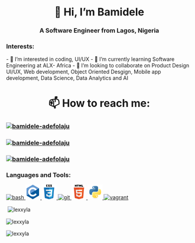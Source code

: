 <h1 align="center">👋 Hi, I’m Bamidele
  
<h3 align="center">A Software Engineer from Lagos, Nigeria</h3>

<h3 align="left">Interests:</h3>

<p align="left">
- 👀 I’m interested in coding, UI/UX
- 🌱 I’m currently learning Software Engineering at ALX- Africa
-  💞️ I’m looking to collaborate on Product Design UI/UX, Web development, Object Oriented Desgign, Mobile app development, Data Science, Data Analytics and AI

  
<h1 align="center">📫 How to reach me:</h3>
<p align="left">
<h3 align="left"><a href="https://www.linkedin.com/in/bamidele-adefolaju-190ab5b5/" target="blank"><img align="center" src="https://raw.githubusercontent.com/rahuldkjain/github-profile-readme-generator/master/src/images/icons/Social/linked-in-alt.svg" alt="bamidele-adefolaju" height="30" width="40" /></a>  <h3 align="left"><a href="https://www.twitter.com/lexxyla" target="blank"><img align="center" src="https://raw.githubusercontent.com/rahuldkjain/github-profile-readme-generator/master/src/images/icons/Social/twitter.svg" alt="bamidele-adefolaju" height="30" width="40" /></a> <h3 align="left"><a href="https://www.instagram.com/olamidealexxy/" target="blank"><img align="center" src="https://raw.githubusercontent.com/rahuldkjain/github-profile-readme-generator/master/src/images/icons/Social/instagram.svg" alt="bamidele-adefolaju" height="30" width="40" /></a>

<h3 align="left">Languages and Tools:</h3>

<p align="left"> <a href="https://www.gnu.org/software/bash/" target="_blank" rel="noreferrer"> <img src="https://www.vectorlogo.zone/logos/gnu_bash/gnu_bash-icon.svg" alt="bash" width="40" height="40"/> </a> <a href="https://www.cprogramming.com/" target="_blank" rel="noreferrer"> <img src="https://raw.githubusercontent.com/devicons/devicon/master/icons/c/c-original.svg" alt="c" width="40" height="40"/> </a> <a href="https://www.w3schools.com/css/" target="_blank" rel="noreferrer"> <img src="https://raw.githubusercontent.com/devicons/devicon/master/icons/css3/css3-original-wordmark.svg" alt="css3" width="40" height="40"/> </a> <a href="https://git-scm.com/" target="_blank" rel="noreferrer"> <img src="https://www.vectorlogo.zone/logos/git-scm/git-scm-icon.svg" alt="git" width="40" height="40"/> </a> <a href="https://www.w3.org/html/" target="_blank" rel="noreferrer"> <img src="https://raw.githubusercontent.com/devicons/devicon/master/icons/html5/html5-original-wordmark.svg" alt="html5" width="40" height="40"/> </a> <a href="https://www.python.org" target="_blank" rel="noreferrer"> <img src="https://raw.githubusercontent.com/devicons/devicon/master/icons/python/python-original.svg" alt="python" width="40" height="40"/> </a> <a href="https://www.vagrantup.com/" target="_blank" rel="noreferrer"> <img src="https://www.vectorlogo.zone/logos/vagrantup/vagrantup-icon.svg" alt="vagrant" width="40" height="40"/> </a> </p>
  
<p>&nbsp;<img align="center" src="https://github-readme-stats.vercel.app/api?username=lexxyla&show_icons=true&locale=en" alt="lexxyla" /></p>



<p><img align="center" src="https://github-readme-streak-stats.herokuapp.com/?user=lexxyla&" alt="lexxyla" /></p>
  
<p><img align="center" src="https://github-readme-stats.vercel.app/api/top-langs?username=lexxyla&show_icons=true&locale=en&layout=compact" alt="lexxyla" /></p>
<!---
Lexxyla/Lexxyla is a ✨ special ✨ repository because its `README.md` (this file) appears on your GitHub profile.
You can click the Preview link to take a look at your changes.
--->
